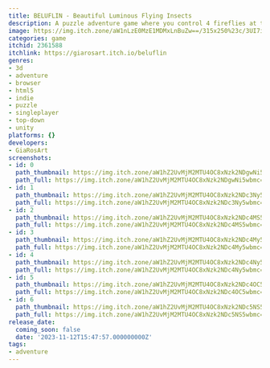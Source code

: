 ```yaml
---
title: BELUFLIN - Beautiful Luminous Flying Insects
description: A puzzle adventure game where you control 4 fireflies at the same time.
image: https://img.itch.zone/aW1nLzE0MzE1MDMxLnBuZw==/315x250%23c/3UI7iZ.png
categories: game
itchid: 2361588
itchlink: https://giarosart.itch.io/beluflin
genres:
- 3d
- adventure
- browser
- html5
- indie
- puzzle
- singleplayer
- top-down
- unity
platforms: {}
developers:
- GiaRosArt
screenshots:
- id: 0
  path_thumbnail: https://img.itch.zone/aW1hZ2UvMjM2MTU4OC8xNzk2NDgwNi5wbmc=/347x500/FCnVZC.png
  path_full: https://img.itch.zone/aW1hZ2UvMjM2MTU4OC8xNzk2NDgwNi5wbmc=/original/jGtV3d.png
- id: 1
  path_thumbnail: https://img.itch.zone/aW1hZ2UvMjM2MTU4OC8xNzk2NDc3Ny5wbmc=/347x500/9yd%2Bkk.png
  path_full: https://img.itch.zone/aW1hZ2UvMjM2MTU4OC8xNzk2NDc3Ny5wbmc=/original/JsfQk5.png
- id: 2
  path_thumbnail: https://img.itch.zone/aW1hZ2UvMjM2MTU4OC8xNzk2NDc4MS5wbmc=/347x500/lagQN7.png
  path_full: https://img.itch.zone/aW1hZ2UvMjM2MTU4OC8xNzk2NDc4MS5wbmc=/original/q6L1mu.png
- id: 3
  path_thumbnail: https://img.itch.zone/aW1hZ2UvMjM2MTU4OC8xNzk2NDc4My5wbmc=/347x500/mHIifu.png
  path_full: https://img.itch.zone/aW1hZ2UvMjM2MTU4OC8xNzk2NDc4My5wbmc=/original/znMiEZ.png
- id: 4
  path_thumbnail: https://img.itch.zone/aW1hZ2UvMjM2MTU4OC8xNzk2NDc4Ny5wbmc=/347x500/rKwI%2FL.png
  path_full: https://img.itch.zone/aW1hZ2UvMjM2MTU4OC8xNzk2NDc4Ny5wbmc=/original/PsXOSh.png
- id: 5
  path_thumbnail: https://img.itch.zone/aW1hZ2UvMjM2MTU4OC8xNzk2NDc4OC5wbmc=/347x500/N5yugO.png
  path_full: https://img.itch.zone/aW1hZ2UvMjM2MTU4OC8xNzk2NDc4OC5wbmc=/original/bdL8zk.png
- id: 6
  path_thumbnail: https://img.itch.zone/aW1hZ2UvMjM2MTU4OC8xNzk2NDc5NS5wbmc=/347x500/v2Ms1l.png
  path_full: https://img.itch.zone/aW1hZ2UvMjM2MTU4OC8xNzk2NDc5NS5wbmc=/original/hr6qbZ.png
release_date:
  coming_soon: false
  date: '2023-11-12T15:47:57.000000000Z'
tags:
- adventure
---
```


